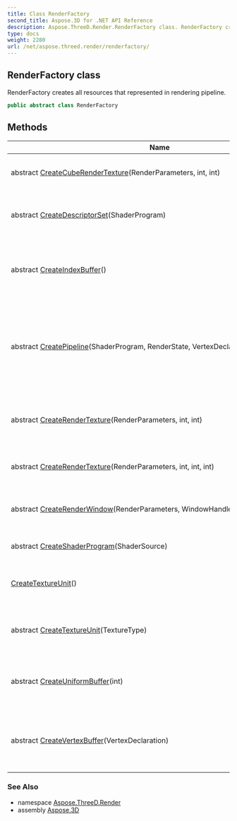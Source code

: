 ```yaml
---
title: Class RenderFactory
second_title: Aspose.3D for .NET API Reference
description: Aspose.ThreeD.Render.RenderFactory class. RenderFactory creates all resources that represented in rendering pipeline
type: docs
weight: 2280
url: /net/aspose.threed.render/renderfactory/
---
```

## RenderFactory class

RenderFactory creates all resources that represented in rendering pipeline.

```csharp
public abstract class RenderFactory
```

## Methods

| Name | Description |
| --- | --- |
| abstract [CreateCubeRenderTexture](../../aspose.threed.render/renderfactory/createcuberendertexture/)(RenderParameters, int, int) | Create a render target contains 1 cube texture |
| abstract [CreateDescriptorSet](../../aspose.threed.render/renderfactory/createdescriptorset/)(ShaderProgram) | Create the descriptor set for specified shader program. |
| abstract [CreateIndexBuffer](../../aspose.threed.render/renderfactory/createindexbuffer/)() | Create an [`IIndexBuffer`](../iindexbuffer/) instance to store polygon's face information. |
| abstract [CreatePipeline](../../aspose.threed.render/renderfactory/createpipeline/)(ShaderProgram, RenderState, VertexDeclaration, DrawOperation) | Create a preconfigured graphics pipeline with preconfigured shader/render state/vertex declaration and draw operations. |
| abstract [CreateRenderTexture](../../aspose.threed.render/renderfactory/createrendertexture/#createrendertexture)(RenderParameters, int, int) | Create a render target contains 1 targets that renders to the texture |
| abstract [CreateRenderTexture](../../aspose.threed.render/renderfactory/createrendertexture/#createrendertexture_1)(RenderParameters, int, int, int) | Create a render target that renders to the texture |
| abstract [CreateRenderWindow](../../aspose.threed.render/renderfactory/createrenderwindow/)(RenderParameters, WindowHandle) | Create a render target that renders to the native window. |
| abstract [CreateShaderProgram](../../aspose.threed.render/renderfactory/createshaderprogram/)(ShaderSource) | Create a [`ShaderProgram`](../shaderprogram/) object |
| [CreateTextureUnit](../../aspose.threed.render/renderfactory/createtextureunit/#createtextureunit)() | Create a 2D texture unit that can be accessed by shader. |
| abstract [CreateTextureUnit](../../aspose.threed.render/renderfactory/createtextureunit/#createtextureunit_1)(TextureType) | Create a texture unit that can be accessed by shader. |
| abstract [CreateUniformBuffer](../../aspose.threed.render/renderfactory/createuniformbuffer/)(int) | Create a new uniform buffer in GPU side with pre-allocated size. |
| abstract [CreateVertexBuffer](../../aspose.threed.render/renderfactory/createvertexbuffer/)(VertexDeclaration) | Create an [`IVertexBuffer`](../ivertexbuffer/) instance to store polygon's vertex information. |

### See Also

* namespace [Aspose.ThreeD.Render](../../aspose.threed.render/)
* assembly [Aspose.3D](../../)


